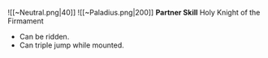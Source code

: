 
![[~Neutral.png|40]]
![[~Paladius.png|200]]
**Partner Skill**
Holy Knight of the Firmament
- Can be ridden.
- Can triple jump while mounted.